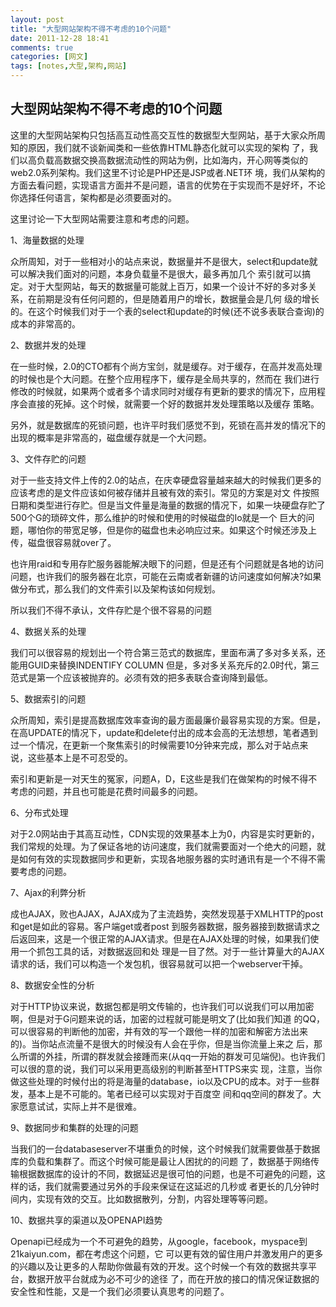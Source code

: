 ```yaml
---
layout: post
title: "大型网站架构不得不考虑的10个问题"
date: 2011-12-28 18:41
comments: true
categories: [网文]
tags: [notes,大型,架构,网站]
---
```

## 大型网站架构不得不考虑的10个问题
这里的大型网站架构只包括高互动性高交互性的数据型大型网站，基于大家众所周知的原因，我们就不谈新闻类和一些依靠HTML静态化就可以实现的架构 了，我们以高负载高数据交换高数据流动性的网站为例，比如海内，开心网等类似的web2.0系列架构。我们这里不讨论是PHP还是JSP或者.NET环 境，我们从架构的方面去看问题，实现语言方面并不是问题，语言的优势在于实现而不是好坏，不论你选择任何语言，架构都是必须要面对的。

这里讨论一下大型网站需要注意和考虑的问题。

1、海量数据的处理

众所周知，对于一些相对小的站点来说，数据量并不是很大，select和update就可以解决我们面对的问题，本身负载量不是很大，最多再加几个 索引就可以搞定。对于大型网站，每天的数据量可能就上百万，如果一个设计不好的多对多关系，在前期是没有任何问题的，但是随着用户的增长，数据量会是几何 级的增长的。在这个时候我们对于一个表的select和update的时候(还不说多表联合查询)的成本的非常高的。

2、数据并发的处理

在一些时候，2.0的CTO都有个尚方宝剑，就是缓存。对于缓存，在高并发高处理的时候也是个大问题。在整个应用程序下，缓存是全局共享的，然而在 我们进行修改的时候就，如果两个或者多个请求同时对缓存有更新的要求的情况下，应用程序会直接的死掉。这个时候，就需要一个好的数据并发处理策略以及缓存 策略。

另外，就是数据库的死锁问题，也许平时我们感觉不到，死锁在高并发的情况下的出现的概率是非常高的，磁盘缓存就是一个大问题。

3、文件存贮的问题

对于一些支持文件上传的2.0的站点，在庆幸硬盘容量越来越大的时候我们更多的应该考虑的是文件应该如何被存储并且被有效的索引。常见的方案是对文 件按照日期和类型进行存贮。但是当文件量是海量的数据的情况下，如果一块硬盘存贮了500个G的琐碎文件，那么维护的时候和使用的时候磁盘的Io就是一个 巨大的问题，哪怕你的带宽足够，但是你的磁盘也未必响应过来。如果这个时候还涉及上传，磁盘很容易就over了。

也许用raid和专用存贮服务器能解决眼下的问题，但是还有个问题就是各地的访问问题，也许我们的服务器在北京，可能在云南或者新疆的访问速度如何解决?如果做分布式，那么我们的文件索引以及架构该如何规划。

所以我们不得不承认，文件存贮是个很不容易的问题

4、数据关系的处理

我们可以很容易的规划出一个符合第三范式的数据库，里面布满了多对多关系，还能用GUID来替换INDENTIFY COLUMN 但是，多对多关系充斥的2.0时代，第三范式是第一个应该被抛弃的。必须有效的把多表联合查询降到最低。

5、数据索引的问题

众所周知，索引是提高数据库效率查询的最方面最廉价最容易实现的方案。但是，在高UPDATE的情况下，update和delete付出的成本会高的无法想想，笔者遇到过一个情况，在更新一个聚焦索引的时候需要10分钟来完成，那么对于站点来说，这些基本上是不可忍受的。

索引和更新是一对天生的冤家，问题A，D，E这些是我们在做架构的时候不得不考虑的问题，并且也可能是花费时间最多的问题。

6、分布式处理

对于2.0网站由于其高互动性，CDN实现的效果基本上为0，内容是实时更新的，我们常规的处理。为了保证各地的访问速度，我们就需要面对一个绝大的问题，就是如何有效的实现数据同步和更新，实现各地服务器的实时通讯有是一个不得不需要考虑的问题。

7、Ajax的利弊分析

成也AJAX，败也AJAX，AJAX成为了主流趋势，突然发现基于XMLHTTP的post和get是如此的容易。客户端get或者post 到服务器数据，服务器接到数据请求之后返回来，这是一个很正常的AJAX请求。但是在AJAX处理的时候，如果我们使用一个抓包工具的话，对数据返回和处 理是一目了然。对于一些计算量大的AJAX请求的话，我们可以构造一个发包机，很容易就可以把一个webserver干掉。

8、数据安全性的分析

对于HTTP协议来说，数据包都是明文传输的，也许我们可以说我们可以用加密啊，但是对于G问题来说的话，加密的过程就可能是明文了(比如我们知道 的QQ，可以很容易的判断他的加密，并有效的写一个跟他一样的加密和解密方法出来的)。当你站点流量不是很大的时候没有人会在乎你，但是当你流量上来之 后，那么所谓的外挂，所谓的群发就会接踵而来(从qq一开始的群发可见端倪)。也许我们可以很的意的说，我们可以采用更高级别的判断甚至HTTPS来实 现，注意，当你做这些处理的时候付出的将是海量的database，io以及CPU的成本。对于一些群发，基本上是不可能的。笔者已经可以实现对于百度空 间和qq空间的群发了。大家愿意试试，实际上并不是很难。

9、数据同步和集群的处理的问题

当我们的一台databaseserver不堪重负的时候，这个时候我们就需要做基于数据库的负载和集群了。而这个时候可能是最让人困扰的的问题 了，数据基于网络传输根据数据库的设计的不同，数据延迟是很可怕的问题，也是不可避免的问题，这样的话，我们就需要通过另外的手段来保证在这延迟的几秒或 者更长的几分钟时间内，实现有效的交互。比如数据散列，分割，内容处理等等问题。

10、数据共享的渠道以及OPENAPI趋势

Openapi已经成为一个不可避免的趋势，从google，facebook，myspace到21kaiyun.com，都在考虑这个问题，它 可以更有效的留住用户并激发用户的更多的兴趣以及让更多的人帮助你做最有效的开发。这个时候一个有效的数据共享平台，数据开放平台就成为必不可少的途径 了，而在开放的接口的情况保证数据的安全性和性能，又是一个我们必须要认真思考的问题了。
